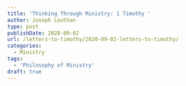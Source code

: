 ```yaml
---
title: 'Thinking Through Ministry: 1 Timothy '
author: Joseph Louthan
type: post
publishDate: 2020-09-02
url: /letters-to-timothy/2020-09-02-letters-to-timothy/
categories:
  - Ministry
tags:
  - 'Philosophy of Ministry'
draft: true
---
```

